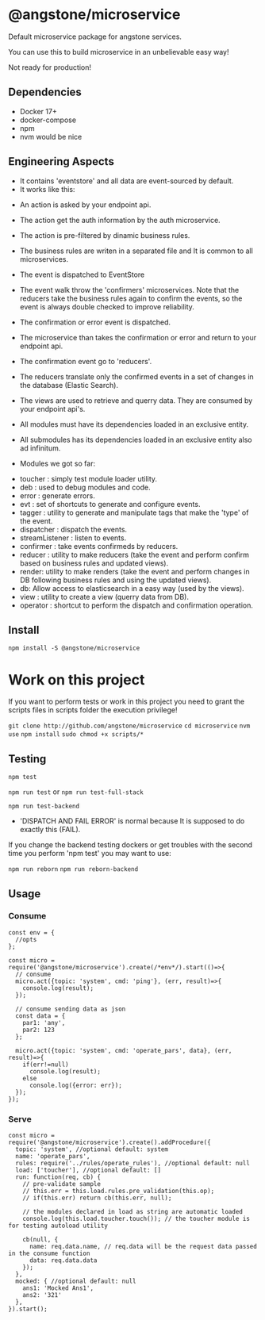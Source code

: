 # @angstone/microservice

Default microservice package for angstone services.

You can use this to build microservice in an unbelievable easy way!

Not ready for production!

## Dependencies

- Docker 17+
- docker-compose
- npm
- nvm would be nice

## Engineering Aspects

* It contains 'eventstore' and all data are event-sourced by default.
* It works like this:

- An action is asked by your endpoint api.

- The action get the auth information by the auth microservice.

- The action is pre-filtered by dinamic business rules.

- The business rules are writen in a separated file and It is common to all microservices.

- The event is dispatched to EventStore

- The event walk throw the 'confirmers' microservices. Note that the reducers take the business
rules again to confirm the events, so the event is always double checked to improve reliability.

- The confirmation or error event is dispatched.

- The microservice than takes the confirmation or error and return to your endpoint api.

- The confirmation event go to 'reducers'.

- The reducers translate only the confirmed events in a set of changes in the database (Elastic Search).

- The views are used to retrieve and querry data. They are consumed by your endpoint api's.

* All modules must have its dependencies loaded in an exclusive entity.
* All submodules has its dependencies loaded in an exclusive entity also ad infinitum.

* Modules we got so far:

- toucher : simply test module loader utility.
- deb : used to debug modules and code.
- error : generate errors.
- evt : set of shortcuts to generate and configure events.
- tagger : utility to generate and manipulate tags that make the 'type' of the event.
- dispatcher : dispatch the events.
- streamListener : listen to events.
- confirmer : take events confirmeds by reducers.
- reducer : utility to make reducers (take the event and perform confirm based on business rules and updated views).
- render: utility to make renders (take the event and perform changes in DB following business rules and using the updated views).
- db: Allow access to elasticsearch in a easy way (used by the views).
- view : utility to create a view (querry data from DB).
- operator : shortcut to perform the dispatch and confirmation operation.

## Install

```npm install -S @angstone/microservice```

# Work on this project

If you want to perform tests or work in this project you need to grant the scripts files in scripts folder the execution privilege!

```git clone http://github.com/angstone/microservice```
```cd microservice```
```nvm use```
```npm install```
```sudo chmod +x scripts/*```

## Testing

```npm test```

```npm run test``` or  ```npm run test-full-stack```

```npm run test-backend```


* 'DISPATCH AND FAIL ERROR' is normal because It is supposed to do exactly this (FAIL).

If you change the backend testing dockers or get troubles with the second time
you  perform 'npm test' you may want to use:

```npm run reborn```
```npm run reborn-backend```

## Usage

### Consume

```
const env = {
  //opts
};

const micro = require('@angstone/microservice').create(/*env*/).start(()=>{
  // consume
  micro.act({topic: 'system', cmd: 'ping'}, (err, result)=>{
    console.log(result);
  });

  // consume sending data as json
  const data = {
    par1: 'any',
    par2: 123
  };

  micro.act({topic: 'system', cmd: 'operate_pars', data}, (err, result)=>{
    if(err!=null)
      console.log(result);
    else
      console.log({error: err});
  });
});
```

### Serve

```
const micro = require('@angstone/microservice').create().addProcedure({
  topic: 'system', //optional default: system
  name: 'operate_pars',
  rules: require('../rules/operate_rules'), //optional default: null
  load: ['toucher'], //optional default: []
  run: function(req, cb) {
    // pre-validate sample
    // this.err = this.load.rules.pre_validation(this.op);
    // if(this.err) return cb(this.err, null);

    // the modules declared in load as string are automatic loaded
    console.log(this.load.toucher.touch()); // the toucher module is for testing autoload utility

    cb(null, {
      name: req.data.name, // req.data will be the request data passed in the consume function
      data: req.data.data
    });
  },
  mocked: { //optional default: null
    ans1: 'Mocked Ans1',
    ans2: '321'
  },
}).start();
```
